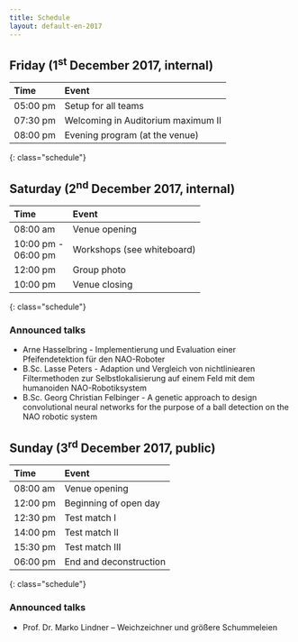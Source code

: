 ```yaml
---
title: Schedule
layout: default-en-2017
---
```


## Friday (1<sup>st</sup> December 2017, internal)

| Time  |  Event |
|:------|:-------|
| 05:00 pm  |  Setup for all teams |
| 07:30 pm  |  Welcoming in Auditorium maximum II |
| 08:00 pm  |  Evening program (at the venue) |
{: class="schedule"}

## Saturday (2<sup>nd</sup> December 2017, internal)

| Time  |  Event |
|:------|:-------|
| 08:00 am  |  Venue opening |
| 10:00 pm -<br>06:00 pm  |  Workshops (see whiteboard) |
| 12:00 pm  |  Group photo |
| 10:00 pm  |  Venue closing |
{: class="schedule"}

### Announced talks

* Arne Hasselbring - Implementierung und Evaluation einer Pfeifendetektion für den NAO-Roboter
* B.Sc. Lasse Peters - Adaption und Vergleich von nichtliniearen Filtermethoden zur Selbstlokalisierung auf einem Feld mit dem humanoiden NAO-Robotiksystem
* B.Sc. Georg Christian Felbinger - A genetic approach to design convolutional neural networks for the purpose of a ball detection on the NAO robotic system

## Sunday (3<sup>rd</sup> December 2017, public)

| Time  |  Event |
|:------|:-------|
| 08:00 am |  Venue opening |
| 12:00 pm |  Beginning of open day |
| 12:30 pm |  Test match I |
| 14:00 pm |  Test match II |
| 15:30 pm |  Test match III |
| 06:00 pm |  End and deconstruction |
{: class="schedule"}

### Announced talks

* Prof. Dr. Marko Lindner – Weichzeichner und größere Schummeleien

